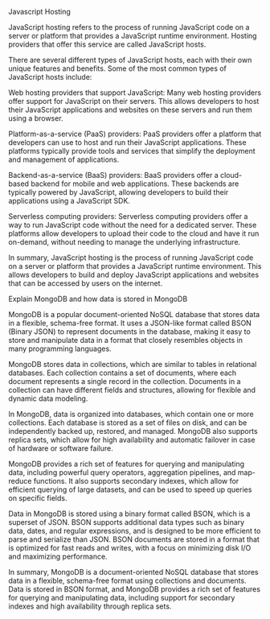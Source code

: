 

Javascript Hosting

JavaScript hosting refers to the process of running JavaScript code on a server or platform that provides a JavaScript runtime environment. Hosting providers that offer this service are called JavaScript hosts.

There are several different types of JavaScript hosts, each with their own unique features and benefits. Some of the most common types of JavaScript hosts include:

Web hosting providers that support JavaScript: Many web hosting providers offer support for JavaScript on their servers. This allows developers to host their JavaScript applications and websites on these servers and run them using a browser.

Platform-as-a-service (PaaS) providers: PaaS providers offer a platform that developers can use to host and run their JavaScript applications. These platforms typically provide tools and services that simplify the deployment and management of applications.

Backend-as-a-service (BaaS) providers: BaaS providers offer a cloud-based backend for mobile and web applications. These backends are typically powered by JavaScript, allowing developers to build their applications using a JavaScript SDK.

Serverless computing providers: Serverless computing providers offer a way to run JavaScript code without the need for a dedicated server. These platforms allow developers to upload their code to the cloud and have it run on-demand, without needing to manage the underlying infrastructure.

In summary, JavaScript hosting is the process of running JavaScript code on a server or platform that provides a JavaScript runtime environment. This allows developers to build and deploy JavaScript applications and websites that can be accessed by users on the internet.

Explain MongoDB and how data is stored in MongoDB

MongoDB is a popular document-oriented NoSQL database that stores data in a flexible, schema-free format. It uses a JSON-like format called BSON (Binary JSON) to represent documents in the database, making it easy to store and manipulate data in a format that closely resembles objects in many programming languages.

MongoDB stores data in collections, which are similar to tables in relational databases. Each collection contains a set of documents, where each document represents a single record in the collection. Documents in a collection can have different fields and structures, allowing for flexible and dynamic data modeling.

In MongoDB, data is organized into databases, which contain one or more collections. Each database is stored as a set of files on disk, and can be independently backed up, restored, and managed. MongoDB also supports replica sets, which allow for high availability and automatic failover in case of hardware or software failure.

MongoDB provides a rich set of features for querying and manipulating data, including powerful query operators, aggregation pipelines, and map-reduce functions. It also supports secondary indexes, which allow for efficient querying of large datasets, and can be used to speed up queries on specific fields.

Data in MongoDB is stored using a binary format called BSON, which is a superset of JSON. BSON supports additional data types such as binary data, dates, and regular expressions, and is designed to be more efficient to parse and serialize than JSON. BSON documents are stored in a format that is optimized for fast reads and writes, with a focus on minimizing disk I/O and maximizing performance.

In summary, MongoDB is a document-oriented NoSQL database that stores data in a flexible, schema-free format using collections and documents. Data is stored in BSON format, and MongoDB provides a rich set of features for querying and manipulating data, including support for secondary indexes and high availability through replica sets.


